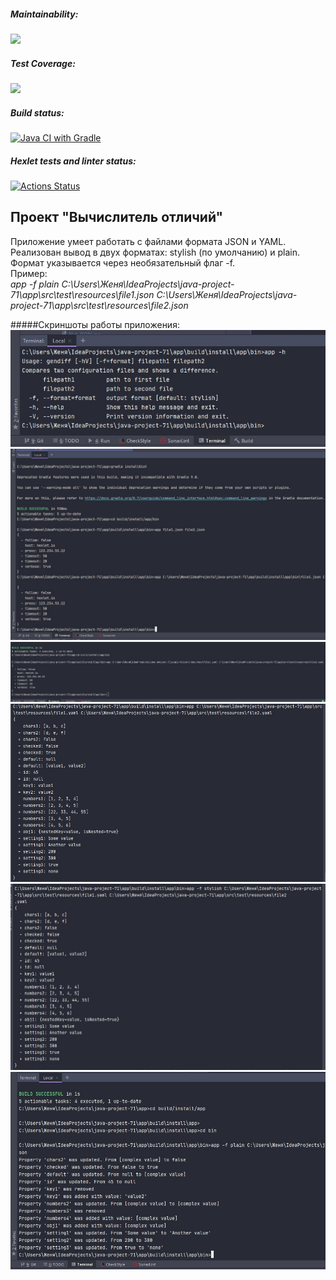 ##### Maintainability:
<a href="https://codeclimate.com/github/Evgenii-Smetanin/java-project-71/maintainability"><img src="https://api.codeclimate.com/v1/badges/569fb95ef8f7c7985437/maintainability" /></a>
##### Test Coverage:
<a href="https://codeclimate.com/github/Evgenii-Smetanin/java-project-71/test_coverage"><img src="https://api.codeclimate.com/v1/badges/569fb95ef8f7c7985437/test_coverage" /></a>
##### Build status:
[![Java CI with Gradle](https://github.com/Evgenii-Smetanin/java-project-71/actions/workflows/gradle.yml/badge.svg)](https://github.com/Evgenii-Smetanin/java-project-71/actions/workflows/gradle.yml)
##### Hexlet tests and linter status:
[![Actions Status](https://github.com/Evgenii-Smetanin/java-project-71/actions/workflows/hexlet-check.yml/badge.svg)](https://github.com/Evgenii-Smetanin/java-project-71/actions)

## Проект "Вычислитель отличий"
Приложение умеет работать с файлами формата JSON и YAML.  
Реализован вывод в двух форматах: stylish (по умолчанию) и plain.  
Формат указывается через необязательный флаг -f.  
Пример:  
*app -f plain C:\Users\Женя\IdeaProjects\java-project-71\app\src\test\resources\file1.json C:\Users\Женя\IdeaProjects\java-project-71\app\src\test\resources\file2.json*

#####Скриншоты работы приложения:
![Cкриншот help](app/src/main/resources/Help.jpg)
![Cкриншот flat JSON](app/src/main/resources/Flat_JSON.jpg)
![Cкриншот flat YAML](app/src/main/resources/Flat_YAML.jpg)
![Cкриншот Nested](app/src/main/resources/Nested.jpg)
![Cкриншот Stylish](app/src/main/resources/Nested_Stylish.jpg)
![Cкриншот Plain](app/src/main/resources/Plain.jpg)
